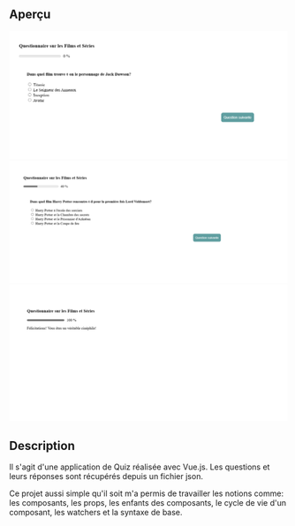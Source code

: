 ## Aperçu

<img src="public/showcase1.png" alt="aperçu1">
<img src="public/showcase2.png" alt="aperçu2">
<img src="public/showcase3.png" alt="aperçu3">

## Description

Il s'agit d'une application de Quiz réalisée avec Vue.js. Les questions et leurs réponses sont récupérés depuis un fichier json. 

Ce projet aussi simple qu'il soit m'a permis de travailler les notions comme: les composants, les props, les enfants des composants, le cycle de vie d'un composant, les watchers et la syntaxe de base.

